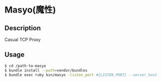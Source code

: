 # Masyo(魔性)

## Description
Casual TCP Proxy

## Usage

```sh
$ cd /path-to-masyo
$ bundle install --path=vendor/bundles
$ bundle exec ruby bin/masyo -listen_port #{LISTEN_PORT} --server_host #{PROXY_TARGET_HOST} --server_port #{PROXY_TARGET_PORT}
```
